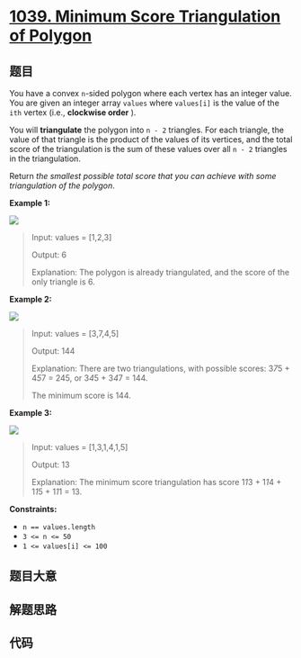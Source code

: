 # [1039. Minimum Score Triangulation of Polygon](https://leetcode.com/problems/minimum-score-triangulation-of-polygon/)

## 题目

You have a convex `n`-sided polygon where each vertex has an integer value.
You are given an integer array `values` where `values[i]` is the value of the
`ith` vertex (i.e., **clockwise order** ).

You will **triangulate** the polygon into `n - 2` triangles. For each
triangle, the value of that triangle is the product of the values of its
vertices, and the total score of the triangulation is the sum of these values
over all `n - 2` triangles in the triangulation.

Return _the smallest possible total score that you can achieve with some
triangulation of the polygon_.



**Example 1:**

![](https://assets.leetcode.com/uploads/2021/02/25/shape1.jpg)

> Input: values = [1,2,3]
> 
> Output: 6
> 
> Explanation: The polygon is already triangulated, and the score of the only triangle is 6.

**Example 2:**

![](https://assets.leetcode.com/uploads/2021/02/25/shape2.jpg)

> Input: values = [3,7,4,5]
> 
> Output: 144
> 
> Explanation: There are two triangulations, with possible scores: 3*7*5 + 4*5*7 = 245, or 3*4*5 + 3*4*7 = 144.
> 
> The minimum score is 144.

**Example 3:**

![](https://assets.leetcode.com/uploads/2021/02/25/shape3.jpg)

> Input: values = [1,3,1,4,1,5]
> 
> Output: 13
> 
> Explanation: The minimum score triangulation has score 1*1*3 + 1*1*4 + 1*1*5 + 1*1*1 = 13.

**Constraints:**

  * `n == values.length`
  * `3 <= n <= 50`
  * `1 <= values[i] <= 100`


## 题目大意

## 解题思路

## 代码

```javascript

```


